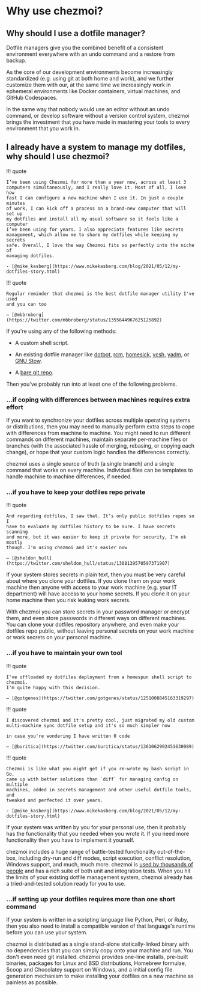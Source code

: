 # Why use chezmoi?

## Why should I use a dotfile manager?

Dotfile managers give you the combined benefit of a consistent environment
everywhere with an undo command and a restore from backup.

As the core of our development environments become increasingly standardized
(e.g. using git at both home and work), and we further customize them with our,
at the same time we increasingly work in ephemeral environments like Docker
containers, virtual machines, and GitHub Codespaces.

In the same way that nobody would use an editor without an undo command, or
develop software without a version control system, chezmoi brings the
investment that you have made in mastering your tools to every environment that
you work in.

## I already have a system to manage my dotfiles, why should I use chezmoi?

!!! quote

    I’ve been using Chezmoi for more than a year now, across at least 3
    computers simultaneously, and I really love it. Most of all, I love how
    fast I can configure a new machine when I use it. In just a couple minutes
    of work, I can kick off a process on a brand-new computer that will set up
    my dotfiles and install all my usual software so it feels like a computer
    I’ve been using for years. I also appreciate features like secrets
    management, which allow me to share my dotfiles while keeping my secrets
    safe. Overall, I love the way Chezmoi fits so perfectly into the niche of
    managing dotfiles.

    - [@mike_kasberg](https://www.mikekasberg.com/blog/2021/05/12/my-dotfiles-story.html)

!!! quote

    Regular reminder that chezmoi is the best dotfile manager utility I've used
    and you can too

    — [@mbbroberg](https://twitter.com/mbbroberg/status/1355644967625125892)

If you're using any of the following methods:

* A custom shell script.

* An existing dotfile manager like
  [dotbot](https://github.com/anishathalye/dotbot),
  [rcm](https://github.com/thoughtbot/rcm),
  [homesick](https://github.com/technicalpickles/homesick),
  [vcsh](https://github.com/RichiH/vcsh),
  [yadm](https://yadm.io/), or [GNU Stow](https://www.gnu.org/software/stow/).

* A [bare git repo](https://www.atlassian.com/git/tutorials/dotfiles).

Then you've probably run into at least one of the following problems.

### ...if coping with differences between machines requires extra effort

If you want to synchronize your dotfiles across multiple operating systems or
distributions, then you may need to manually perform extra steps to cope with
differences from machine to machine. You might need to run different commands on
different machines, maintain separate per-machine files or branches (with the
associated hassle of merging, rebasing, or copying each change), or hope that
your custom logic handles the differences correctly.

chezmoi uses a single source of truth (a single branch) and a single command
that works on every machine. Individual files can be templates to handle machine
to machine differences, if needed.

### ...if you have to keep your dotfiles repo private

!!! quote

    And regarding dotfiles, I saw that. It's only public dotfiles repos so I
    have to evaluate my dotfiles history to be sure. I have secrets scanning
    and more, but it was easier to keep it private for security, I'm ok mostly
    though. I'm using chezmoi and it's easier now

    — [@sheldon_hull](https://twitter.com/sheldon_hull/status/1308139570597371907)

If your system stores secrets in plain text, then you must be very careful about
where you clone your dotfiles. If you clone them on your work machine then
anyone with access to your work machine (e.g. your IT department) will have
access to your home secrets. If you clone it on your home machine then you risk
leaking work secrets.

With chezmoi you can store secrets in your password manager or encrypt them, and
even store passwords in different ways on different machines. You can clone your
dotfiles repository anywhere, and even make your dotfiles repo public, without
leaving personal secrets on your work machine or work secrets on your personal
machine.

### ...if you have to maintain your own tool

!!! quote

    I've offloaded my dotfiles deployment from a homespun shell script to chezmoi.
    I'm quite happy with this decision.

    — [@gotgenes](https://twitter.com/gotgenes/status/1251008845163319297)

!!! quote

    I discovered chezmoi and it's pretty cool, just migrated my old custom
    multi-machine sync dotfile setup and it's so much simpler now

    in case you're wondering I have written 0 code

    — [@buritica](https://twitter.com/buritica/status/1361062902451630089)

!!! quote

    Chezmoi is like what you might get if you re-wrote my bash script in Go,
    came up with better solutions than `diff` for managing config on multiple
    machines, added in secrets management and other useful dotfile tools, and
    tweaked and perfected it over years.

    - [@mike_kasberg](https://www.mikekasberg.com/blog/2021/05/12/my-dotfiles-story.html)

If your system was written by you for your personal use, then it probably has
the functionality that you needed when you wrote it. If you need more
functionality then you have to implement it yourself.

chezmoi includes a huge range of battle-tested functionality out-of-the-box,
including dry-run and diff modes, script execution, conflict resolution, Windows
support, and much, much more. chezmoi is [used by thousands of
people](https://github.com/twpayne/chezmoi/stargazers) and has a rich suite of
both unit and integration tests. When you hit the limits of your existing
dotfile management system, chezmoi already has a tried-and-tested solution ready
for you to use.

### ...if setting up your dotfiles requires more than one short command

If your system is written in a scripting language like Python, Perl, or Ruby,
then you also need to install a compatible version of that language's runtime
before you can use your system.

chezmoi is distributed as a single stand-alone statically-linked binary with no
dependencies that you can simply copy onto your machine and run. You don't even
need git installed. chezmoi provides one-line installs, pre-built binaries,
packages for Linux and BSD distributions, Homebrew formulae, Scoop and
Chocolatey support on Windows, and a initial config file generation mechanism to
make installing your dotfiles on a new machine as painless as possible.
